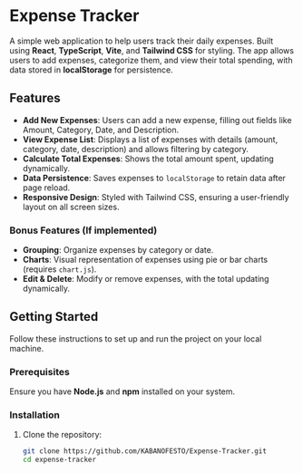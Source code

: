 # Expense Tracker

A simple web application to help users track their daily expenses. Built using **React**, **TypeScript**, **Vite**, and **Tailwind CSS** for styling. The app allows users to add expenses, categorize them, and view their total spending, with data stored in **localStorage** for persistence.

## Features

- **Add New Expenses**: Users can add a new expense, filling out fields like Amount, Category, Date, and Description.
- **View Expense List**: Displays a list of expenses with details (amount, category, date, description) and allows filtering by category.
- **Calculate Total Expenses**: Shows the total amount spent, updating dynamically.
- **Data Persistence**: Saves expenses to `localStorage` to retain data after page reload.
- **Responsive Design**: Styled with Tailwind CSS, ensuring a user-friendly layout on all screen sizes.

### Bonus Features (If implemented)

- **Grouping**: Organize expenses by category or date.
- **Charts**: Visual representation of expenses using pie or bar charts (requires `chart.js`).
- **Edit & Delete**: Modify or remove expenses, with the total updating dynamically.

## Getting Started

Follow these instructions to set up and run the project on your local machine.

### Prerequisites

Ensure you have **Node.js** and **npm** installed on your system.

### Installation

1. Clone the repository:

   ```bash
   git clone https://github.com/KABANOFESTO/Expense-Tracker.git
   cd expense-tracker
